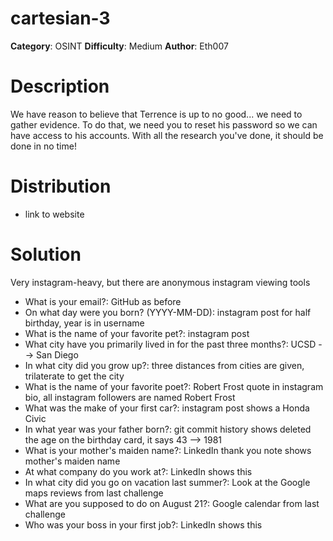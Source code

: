 # cartesian-3
**Category**: OSINT
**Difficulty**: Medium
**Author**: Eth007

# Description
We have reason to believe that Terrence is up to no good... we need to gather evidence. To do that, we need you to reset his password so we can have access to his accounts. With all the research you've done, it should be done in no time!

# Distribution
- link to website

# Solution
Very instagram-heavy, but there are anonymous instagram viewing tools
- What is your email?: GitHub as before
- On what day were you born? (YYYY-MM-DD): instagram post for half birthday, year is in username
- What is the name of your favorite pet?: instagram post
- What city have you primarily lived in for the past three months?: UCSD --> San Diego
- In what city did you grow up?: three distances from cities are given, trilaterate to get the city
- What is the name of your favorite poet?: Robert Frost quote in instagram bio, all instagram followers are named Robert Frost
- What was the make of your first car?: instagram post shows a Honda Civic
- In what year was your father born?: git commit history shows deleted the age on the birthday card, it says 43 --> 1981
- What is your mother's maiden name?: LinkedIn thank you note shows mother's maiden name
- At what company do you work at?: LinkedIn shows this
- In what city did you go on vacation last summer?: Look at the Google maps reviews from last challenge
- What are you supposed to do on August 21?: Google calendar from last challenge
- Who was your boss in your first job?: LinkedIn shows this
